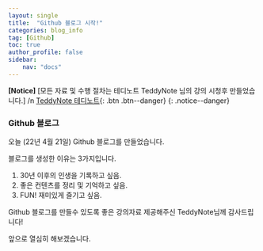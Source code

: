 ```yaml
---
layout: single
title:  "Github 블로그 시작!"
categories: blog_info
tag: [Github]
toc: true
author_profile: false
sidebar:
    nav: "docs"
---
```


**[Notice]** [모든 자료 및 수행 절차는 테디노트 TeddyNote 님의 강의 시청후 만들었습니다.] /n
[TeddyNote 테디노트](https://www.youtube.com/channel/UCt2wAAXgm87ACiQnDHQEW6Q/){: .btn .btn--danger}
{: .notice--danger}

### Github 블로그

오늘 (22년 4월 21일) Github 블로그를 만들었습니다.

블로그를 생성한 이유는 3가지입니다.

1. 30년 이후의 인생을 기록하고 싶음.
2. 좋은 컨텐츠를 정리 및 기억하고 싶음.
3. FUN! 재미있게 즐기고 싶음.

Github 블로그를 만들수 있도록 좋은 강의자료 제공해주신 TeddyNote님께 감사드립니다!

앞으로 열심히 해보겠습니다.
